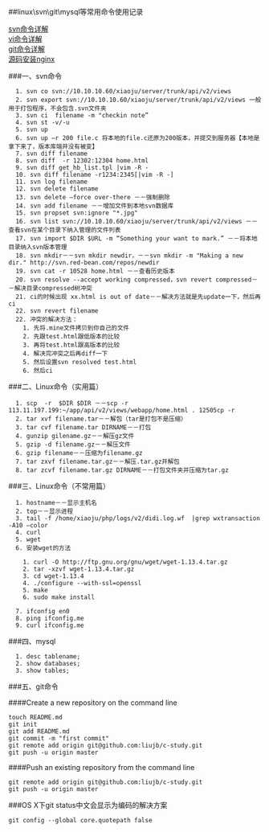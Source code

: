 ##linux\svn\git\mysql等常用命令使用记录

[svn命令详解](http://blog.csdn.net/wklken/article/details/6594956)    
[vi命令详解](http://www.cnblogs.com/88999660/articles/1581524.html)     
[git命令详解](http://blog.csdn.net/ithomer/article/details/7529022)     
[源码安装nginx](http://www.nginx.cn/install)    



###一、svn命令
    
      1. svn co svn://10.10.10.60/xiaoju/server/trunk/api/v2/views
      2. svn export svn://10.10.10.60/xiaoju/server/trunk/api/v2/views 一般用于打包程序，不会包含.svn文件夹
      3. svn ci  filename -m "checkin note”
      4. svn st -v/-u
      5. svn up
      6. svn up –r 200 file.c 将本地的file.c还原为200版本，并提交到服务器【本地是拿下来了，版本库端并没有被变】
      7. svn diff filename
      8. svn diff  -r 12302:12304 home.html
      9. svn diff get_hb_list.tpl |vim -R -
      10. svn diff filename -r1234:2345[|vim -R -]
      11. svn log filename
      12. svn delete filename
      13. svn delete –force over-there －－强制删除
      14. svn add filename －－增加文件到本地svn数据库
      15. svn propset svn:ignore "*.jpg"
      16. svn list svn://10.10.10.60/xiaoju/server/trunk/api/v2/views －－查看svn在某个目录下纳入管理的文件列表
      17. svn import $DIR $URL -m “Something your want to mark.” －－将本地目录纳入svn版本管理
      18. svn mkdir－－svn mkdir newdir，－－svn mkdir -m "Making a new dir." http://svn.red-bean.com/repos/newdir
      19. svn cat -r 10528 home.html －－查看历史版本
      20. svn resolve --accept working compressed，svn revert compressed－－解决目录compressed树冲突
      21. ci的时候出现 xx.html is out of date－－解决方法就是先update一下，然后再ci
      22. svn revert filename
      22. 冲突的解决方法：
        1. 先将.mine文件拷贝到你自己的文件
        2. 先跟test.html跟低版本的比较
        3. 再将test.html跟高版本的比较
        4. 解决完冲突之后再diff一下
        5. 然后设置svn resolved test.html
        6. 然后ci
        
  


###二、Linux命令（实用篇）

    
      1. scp  -r  $DIR $DIR －－scp -r 113.11.197.199:~/app/api/v2/views/webapp/home.html . 12505cp -r 
      2. tar xvf filename.tar－－解包（tar是打包不是压缩）
      3. tar cvf filename.tar DIRNAME－－打包
      4. gunzip gilename.gz－－解压gz文件
      5. gzip -d filename.gz－－解压文件
      6. gzip filename－－压缩为filename.gz
      7. tar zxvf filename.tar.gz－－解压.tar.gz并解包
      8. tar zcvf filename.tar.gz DIRNAME－－打包文件夹并压缩为tar.gz


###三、Linux命令（不常用篇）

      1. hostname－－显示主机名
      2. top－－显示进程
      3. tail -f /home/xiaoju/php/logs/v2/didi.log.wf  |grep wxtransaction -A10 —color
      4. curl
      5. wget
      6. 安装wget的方法
    
        1. curl -O http://ftp.gnu.org/gnu/wget/wget-1.13.4.tar.gz
        2. tar -xzvf wget-1.13.4.tar.gz
        3. cd wget-1.13.4
        4. ./configure --with-ssl=openssl
        5. make
        6. sudo make install
        
      7. ifconfig en0
      8. ping ifconfig.me
      9. curl ifconfig.me
    

###四、mysql

      1. desc tablename;
      2. show databases;
      3. show tables;


###五、git命令

####Create a new repository on the command line

    touch README.md
    git init
    git add README.md
    git commit -m "first commit"
    git remote add origin git@github.com:liujb/c-study.git
    git push -u origin master
    
####Push an existing repository from the command line

    git remote add origin git@github.com:liujb/c-study.git
    git push -u origin master
    
###OS X下git status中文会显示为编码的解决方案

    git config --global core.quotepath false